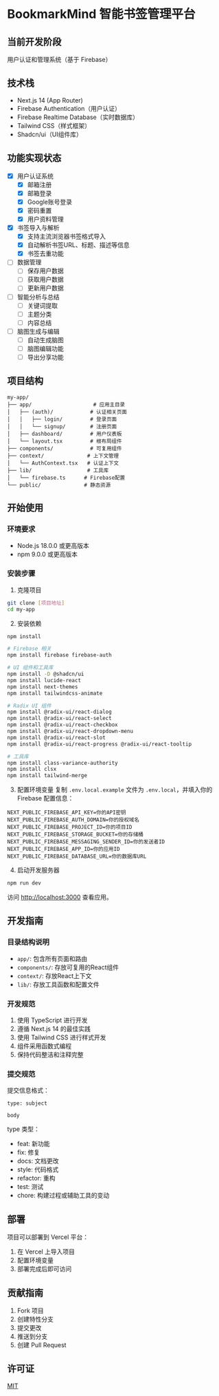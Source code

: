 # BookmarkMind 智能书签管理平台

## 当前开发阶段
用户认证和管理系统（基于 Firebase）

## 技术栈
- Next.js 14 (App Router)
- Firebase Authentication（用户认证）
- Firebase Realtime Database（实时数据库）
- Tailwind CSS（样式框架）
- Shadcn/ui（UI组件库）

## 功能实现状态
- [x] 用户认证系统
  - [x] 邮箱注册
  - [x] 邮箱登录
  - [x] Google账号登录
  - [x] 密码重置
  - [x] 用户资料管理
- [x] 书签导入与解析
  - [x] 支持主流浏览器书签格式导入
  - [x] 自动解析书签URL、标题、描述等信息
  - [x] 书签去重功能
- [ ] 数据管理
  - [ ] 保存用户数据
  - [ ] 获取用户数据
  - [ ] 更新用户数据
- [ ] 智能分析与总结
  - [ ] 关键词提取
  - [ ] 主题分类
  - [ ] 内容总结
- [ ] 脑图生成与编辑
  - [ ] 自动生成脑图
  - [ ] 脑图编辑功能
  - [ ] 导出分享功能

## 项目结构
```
my-app/
├── app/                    # 应用主目录
│   ├── (auth)/            # 认证相关页面
│   │   ├── login/         # 登录页面
│   │   └── signup/        # 注册页面
│   ├── dashboard/         # 用户仪表板
│   └── layout.tsx         # 根布局组件
├── components/            # 可复用组件
├── context/              # 上下文管理
│   └── AuthContext.tsx   # 认证上下文
├── lib/                  # 工具库
│   └── firebase.ts      # Firebase配置
└── public/              # 静态资源
```

## 开始使用

### 环境要求
- Node.js 18.0.0 或更高版本
- npm 9.0.0 或更高版本

### 安装步骤
1. 克隆项目
```bash
git clone [项目地址]
cd my-app
```

2. 安装依赖
```bash
npm install

# Firebase 相关
npm install firebase firebase-auth

# UI 组件和工具库
npm install -D @shadcn/ui
npm install lucide-react
npm install next-themes
npm install tailwindcss-animate

# Radix UI 组件
npm install @radix-ui/react-dialog
npm install @radix-ui/react-select
npm install @radix-ui/react-checkbox
npm install @radix-ui/react-dropdown-menu
npm install @radix-ui/react-slot
npm install @radix-ui/react-progress @radix-ui/react-tooltip

# 工具库
npm install class-variance-authority
npm install clsx
npm install tailwind-merge
```

3. 配置环境变量
复制 `.env.local.example` 文件为 `.env.local`，并填入你的 Firebase 配置信息：
```
NEXT_PUBLIC_FIREBASE_API_KEY=你的API密钥
NEXT_PUBLIC_FIREBASE_AUTH_DOMAIN=你的授权域名
NEXT_PUBLIC_FIREBASE_PROJECT_ID=你的项目ID
NEXT_PUBLIC_FIREBASE_STORAGE_BUCKET=你的存储桶
NEXT_PUBLIC_FIREBASE_MESSAGING_SENDER_ID=你的发送者ID
NEXT_PUBLIC_FIREBASE_APP_ID=你的应用ID
NEXT_PUBLIC_FIREBASE_DATABASE_URL=你的数据库URL
```

4. 启动开发服务器
```bash
npm run dev
```

访问 [http://localhost:3000](http://localhost:3000) 查看应用。

## 开发指南

### 目录结构说明
- `app/`: 包含所有页面和路由
- `components/`: 存放可复用的React组件
- `context/`: 存放React上下文
- `lib/`: 存放工具函数和配置文件

### 开发规范
1. 使用 TypeScript 进行开发
2. 遵循 Next.js 14 的最佳实践
3. 使用 Tailwind CSS 进行样式开发
4. 组件采用函数式编程
5. 保持代码整洁和注释完整

### 提交规范
提交信息格式：
```
type: subject

body
```
type 类型：
- feat: 新功能
- fix: 修复
- docs: 文档更改
- style: 代码格式
- refactor: 重构
- test: 测试
- chore: 构建过程或辅助工具的变动

## 部署
项目可以部署到 Vercel 平台：
1. 在 Vercel 上导入项目
2. 配置环境变量
3. 部署完成后即可访问

## 贡献指南
1. Fork 项目
2. 创建特性分支
3. 提交更改
4. 推送到分支
5. 创建 Pull Request

## 许可证
[MIT](https://opensource.org/licenses/MIT)
